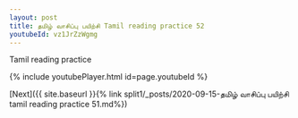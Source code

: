 ```yaml
---
layout: post
title: தமிழ் வாசிப்பு பயிற்சி Tamil reading practice 52
youtubeId: vz1JrZzWgmg
---
```

 
 
Tamil reading practice
 
 
 
 
 


{% include youtubePlayer.html id=page.youtubeId %}
 
[Next]({{ site.baseurl }}{% link  split1/_posts/2020-09-15-தமிழ் வாசிப்பு பயிற்சி tamil reading practice 51.md%})
 
